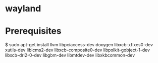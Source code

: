 wayland
=======

# Prerequisites

$ sudo apt-get install llvm libpciaccess-dev doxygen  libxcb-xfixes0-dev xutils-dev liblcms2-dev libxcb-composite0-dev libpolkit-gobject-1-dev libxcb-dri2-0-dev libgbm-dev libmtdev-dev  libxkbcommon-dev 
